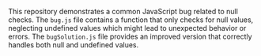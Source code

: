 This repository demonstrates a common JavaScript bug related to null checks. The `bug.js` file contains a function that only checks for null values, neglecting undefined values which might lead to unexpected behavior or errors. The `bugSolution.js` file provides an improved version that correctly handles both null and undefined values.